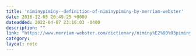 ```yaml
---
title: 'niminypiminy--definition-of-niminypiminy-by-merriam-webster'
date: 2016-12-05 20:49:25 +0000
dateadded: 2022-04-07 23:16:03 -0400
description: ""
link: "https://www.merriam-webster.com/dictionary/niminy%E2%80%93piminy"
category:
layout: note
---
```

